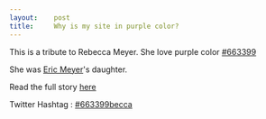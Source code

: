 ```yaml
---
layout:    post
title:     Why is my site in purple color?
---
```


This is a tribute to Rebecca Meyer. She love purple color [#663399](https://twitter.com/hashtag/663399becca?src=hash)

She was [Eric Meyer](https://twitter.com/meyerweb)'s daughter.

Read the full story [here](http://www.zeldman.com/2014/06/10/the-color-purple/)

Twitter Hashtag : [#663399becca](https://twitter.com/hashtag/663399becca)
